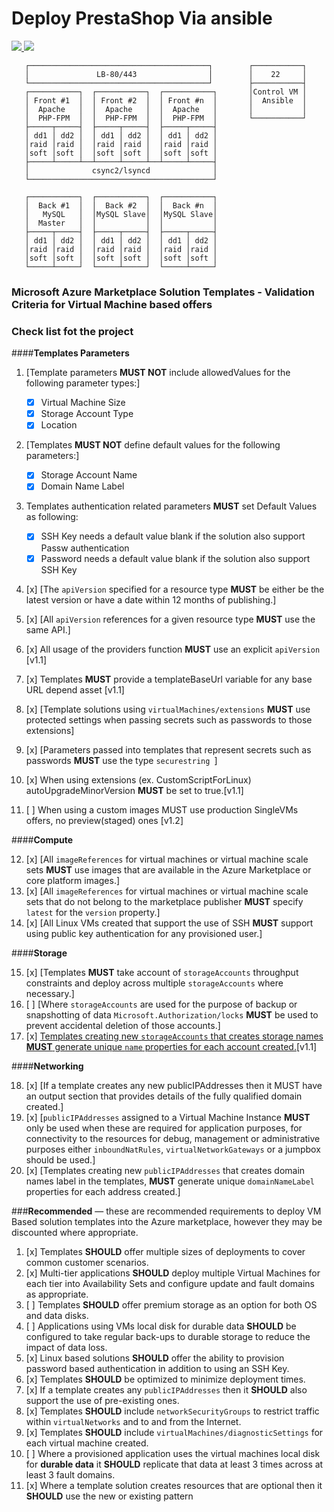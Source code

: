 # Deploy PrestaShop Via ansible

<a href="https://portal.azure.com/#create/Microsoft.Template/uri/https%3A%2F%2Fraw.githubusercontent.com%2Fherveleclerc%2Farm-lamp%2Fmaster%2FmainTemplate.json" target="_blank">
    <img src="http://azuredeploy.net/deploybutton.png"/>
</a>
<a href="http://armviz.io/#/?load=https%3A%2F%2Fraw.githubusercontent.com%2Fherveleclerc%2Farm-lamp%2Fmaster%2FmainTemplate.json" target="_blank">
    <img src="http://armviz.io/visualizebutton.png"/>
</a>


       ┌────────────────────────────────────────┐        ┌───────────┐
       │               LB-80/443                │        │    22     │
       └────────────────────────────────────────┘        ├───────────┤
       ┌───────────┐  ┌───────────┐  ┌───────────┐       │Control VM │
       │ Front #1  │  │ Front #2  │  │ Front #n  │       │  Ansible  │
       │  Apache   │  │  Apache   │  │  Apache   │       │           │
       │  PHP-FPM  │  │  PHP-FPM  │  │  PHP-FPM  │       └───────────┘
       ├─────┬─────┤  ├─────┬─────┤  ├─────┬─────┤                    
       │ dd1 │ dd2 │  │ dd1 │ dd2 │  │ dd1 │ dd2 │                    
       │raid │raid │  │raid │raid │  │raid │raid │                    
       │soft │soft │  │soft │soft │  │soft │soft │                    
       ├─────┴─────┴──┴─────┴─────┴──┴─────┴─────┤                    
       │              csync2/lsyncd              │                    
       └─────────────────────────────────────────┘                    
                                                                   
       ┌───────────┐  ┌───────────┐  ┌───────────┐                    
       │  Back #1  │  │  Back #2  │  │  Back #n  │                    
       │   MySQL   │  │MySQL Slave│  │MySQL Slave│                    
       │  Master   │  │           │  │           │                    
       ├─────┬─────┤  ├─────┬─────┤  ├─────┬─────┤                    
       │ dd1 │ dd2 │  │ dd1 │ dd2 │  │ dd1 │ dd2 │                    
       │raid │raid │  │raid │raid │  │raid │raid │                    
       │soft │soft │  │soft │soft │  │soft │soft │                    
       └─────┴─────┘  └─────┴─────┘  └─────┴─────┘                    




### Microsoft Azure Marketplace Solution Templates - Validation Criteria for Virtual Machine based offers
### Check list fot the project

####**Templates Parameters**

1.	[Template parameters **MUST NOT** include allowedValues for the following parameter types:]  
	*	[x] Virtual Machine Size  
	*	[x] Storage Account Type 
	*	[x] Location
  
2.	[Templates **MUST NOT** define default values for the following parameters:]  
	*	[x] Storage Account Name
	*	[x] Domain Name Label

3.	Templates authentication related parameters **MUST** set Default Values as following:
	*	[x] SSH Key needs a default value blank if the solution also support Passw authentication 
	*	[x] Password needs a default value blank if the solution also support SSH Key

4.	[x] [The `apiVersion` specified for a resource type **MUST** be either be the latest version or have a date within 12 months of publishing.]

5.	[x] [All `apiVersion` references for a given resource type **MUST** use the same API.]

6.  [x] All usage of the providers function **MUST** use an explicit `apiVersion` [v1.1]

7.  [x] Templates **MUST** provide a templateBaseUrl variable for any base URL depend asset  [v1.1]

8.  [x] [Template solutions using `virtualMachines/extensions` **MUST** use protected settings when passing secrets such as passwords to those extensions]

9.  [x] [Parameters passed into templates that represent secrets such as passwords **MUST** use the type `securestring `]  

10. [x] When using extensions (ex. CustomScriptForLinux)  autoUpgradeMinorVersion **MUST** be set to true.[v1.1]  

11. [ ] When using a custom images MUST use production SingleVMs offers, no preview(staged) ones  [v1.2] 


####**Compute**

12. [x] [All `imageReferences` for virtual machines or virtual machine scale sets **MUST** use images that are available in the Azure Marketplace or core platform images.]
13. [x] [All `imageReferences` for virtual machines or virtual machine scale sets that do not belong to the marketplace publisher **MUST** specify `latest` for the `version` property.]
14. [x] [All Linux VMs created that support the use of SSH **MUST** support using public key authentication for any provisioned user.]

####**Storage**

15. [x] [Templates **MUST** take account of `storageAccounts` throughput constraints and deploy across multiple `storageAccounts` where necessary.]
16. [ ] [Where `storageAccounts` are used for the purpose of backup or snapshotting of data `Microsoft.Authorization/locks` **MUST** be used to prevent accidental deletion of those accounts.]
17. [x] [Templates creating new `storageAccounts` that creates storage names **MUST** generate unique `name` properties for each account created.](README.md#12-templates-creating-new-storageaccounts-must-generate-unique-name-properties-for-each-account-created)[v1.1]

####**Networking**

18.	[x] [If a template creates any new publicIPAddresses then it MUST have an output section that provides details of the fully qualified domain created.]
19.	[x] [`publicIPAddresses` assigned to a Virtual Machine Instance **MUST** only be used when these are required for application purposes, for connectivity to the resources for debug, management or administrative purposes either `inboundNatRules`, `virtualNetworkGateways` or a jumpbox should be used.]
20. [x] [Templates creating new `publicIPAddresses` that creates domain names label in the templates, **MUST** generate unique `domainNameLabel` properties for each address created.]

###**Recommended** — these are recommended requirements to deploy VM Based solution templates into the Azure marketplace, however they may be discounted where appropriate.

1.	[x] Templates **SHOULD** offer multiple sizes of deployments to cover common customer scenarios.
2.	[x] Multi-tier applications **SHOULD** deploy multiple Virtual Machines for each tier into Availability Sets and configure update and fault domains as appropriate.
3.	[ ] Templates **SHOULD** offer premium storage as an option for both OS and data disks.
4.	[ ] Applications using VMs local disk for durable data **SHOULD** be configured to take regular back-ups to durable storage to reduce the impact of data loss.
5.	[x] Linux based solutions **SHOULD** offer the ability to provision password based authentication in addition to using an SSH Key.
6.	[x] Templates **SHOULD** be optimized to minimize deployment times.
7.	[x] If a template creates any `publicIPAddresses` then it **SHOULD** also support the use of pre-existing ones.
8.	[x] Templates **SHOULD** include `networkSecurityGroups` to restrict traffic within `virtualNetworks` and to and from the Internet.
9.	[x] Templates **SHOULD** include `virtualMachines/diagnosticSettings` for each virtual machine created.
10. [ ] Where a provisioned application uses the virtual machines local disk for **durable data** it **SHOULD** replicate that data at least 3 times across at least 3 fault domains.
11.	[x] Where a template solution creates resources that are optional then it **SHOULD** use the new or existing pattern
